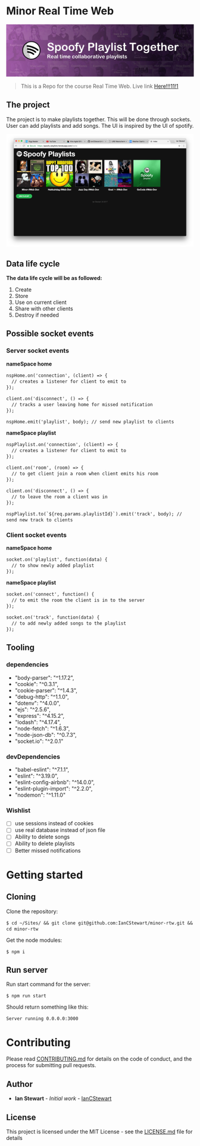 # Minor Real Time Web

![banner](./banner.jpg)

> This is a Repo for the course Real Time Web.
> Live link [Here!!!11!1](https://spoofy-playlists.herokuapp.com/)

## The project

The project is to make playlists together. This will be done through sockets. User can add playlists and add songs. The UI is inspired by the UI of spotify.

![preview](./preview.png)

## Data life cycle

**The data life cycle will be as followed:**

1. Create
2. Store
3. Use on current client
4. Share with other clients
5. Destroy if needed

## Possible socket events

### Server socket events
**nameSpace home**
```
nspHome.on('connection', (client) => {
  // creates a listener for client to emit to
});
```
```
client.on('disconnect', () => {
  // tracks a user leaving home for missed notification
});
```
```
nspHome.emit('playlist', body); // send new playlist to clients
```

**nameSpace playlist**
```
nspPlaylist.on('connection', (client) => {
  // creates a listener for client to emit to
});
```
```
client.on('room', (room) => {
  // to get client join a room when client emits his room
});
```
```
client.on('disconnect', () => {
  // to leave the room a client was in
});
```
```
nspPlaylist.to(`${req.params.playlistId}`).emit('track', body); // send new track to clients
```

### Client socket events
**nameSpace home**
```
socket.on('playlist', function(data) {
  // to show newly added playlist
});
```
**nameSpace playlist**
```
socket.on('connect', function() {
  // to emit the room the client is in to the server
});
```
```
socket.on('track', function(data) {
  // to add newly added songs to the playlist
});
```

## Tooling
### dependencies
- "body-parser": "^1.17.2",
- "cookie": "^0.3.1",
- "cookie-parser": "^1.4.3",
- "debug-http": "^1.1.0",
- "dotenv": "^4.0.0",
- "ejs": "^2.5.6",
- "express": "^4.15.2",
- "lodash": "^4.17.4",
- "node-fetch": "^1.6.3",
- "node-json-db": "^0.7.3",
- "socket.io": "^2.0.1"

### devDependencies
- "babel-eslint": "^7.1.1",
- "eslint": "^3.19.0",
- "eslint-config-airbnb": "^14.0.0",
- "eslint-plugin-import": "^2.2.0",
- "nodemon": "^1.11.0"

### Wishlist
- [ ] use sessions instead of cookies
- [ ] use real database instead of json file
- [ ] Ability to delete songs
- [ ] Ability to delete playlists
- [ ] Better missed notifications

# Getting started
## Cloning

Clone the repository:
```
$ cd ~/Sites/ && git clone git@github.com:IanCStewart/minor-rtw.git && cd minor-rtw
```

Get the node modules:
```
$ npm i
```

## Run server

Run start command for the server:
```
$ npm run start
```

Should return something like this:
```
Server running 0.0.0.0:3000
```

# Contributing

Please read [CONTRIBUTING.md](CONTRIBUTING.md) for details on the code of conduct, and the process for submitting pull requests.

## Author

* **Ian Stewart** - *Initial work* - [IanCStewart](https://github.com/IanCStewart)

## License

This project is licensed under the MIT License - see the [LICENSE.md](LICENSE.md) file for details
